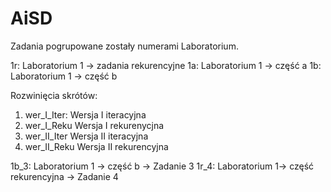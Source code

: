 # AiSD
Zadania pogrupowane zostały numerami Laboratorium.

1r:  Laboratorium 1 -> zadania rekurencyjne 
1a:  Laboratorium 1 -> część a
1b:  Laboratorium 1 -> część b


Rozwinięcia skrótów:
1. wer_I_Iter:  Wersja I iteracyjna
2. wer_I_Reku   Wersja I rekurenycjna
3. wer_II_Iter  Wersja II iteracyjna
4. wer_II_Reku  Wersja II rekurencyjna

1b_3:  Laboratorium 1 -> część b -> Zadanie 3
1r_4:  Laboratorium 1-> część rekurencyjna -> Zadanie 4
